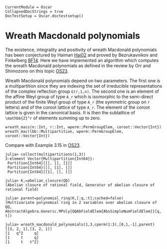 ```@meta
CurrentModule = Oscar
CollapsedDocStrings = true
DocTestSetup = Oscar.doctestsetup()
```

# Wreath Macdonald polynomials

The existence, integrality and positivity of wreath Macdonald polynomials
 has been conjectured by Haiman [Hai02](@cite) and proved by Bezrukavnikov
 and Finkelberg [BF14](@cite). Here we have implemented an algorithm which
 computes the wreath Macdonald polynomials as defined in the review by
 Orr and Shimozono on this topic [OS23](@cite).

Wreath Macdonald polynomials depend on two parameters. The first one is
 a multipartition since they are indexing the set of irreducible representations of
 the complex reflection group ``G(r,1,n)``. The second one is an element
 of the affine Weyl group of type ``A_r`` which is isomorphic to the semi-direct
 product of the finite Weyl group of type ``A_r`` (the symmetric group on ``r`` letters)
 and of the coroot lattice of type ``A_r``. The element of the coroot lattice is
 given in the canonical basis. It is then the sublattice of ``\mathbb{Z}^r`` of elements summing
 up to zero.

```@docs
wreath_macs(n::Int, r::Int, wperm::PermGroupElem, coroot::Vector{Int})
wreath_mac(lbb::Multipartition, wperm::PermGroupElem, coroot::Vector{Int})
```

Compare with Example 3.15 in [OS23](@cite).

```jldoctest
julia> collect(multipartitions(1,3))
3-element Vector{Multipartition{Int64}}:
 Partition{Int64}[[], [], [1]]
 Partition{Int64}[[], [1], []]
 Partition{Int64}[[1], [], []]

julia> K,=abelian_closure(QQ)
(Abelian closure of rational field, Generator of abelian closure of rational field)

julia> parent=polynomial_ring(K,[:q,:t];cached=false)
(Multivariate polynomial ring in 2 variables over abelian closure of QQ, AbstractAlgebra.Generic.MPoly{QQAbFieldElem{AbsSimpleNumFieldElem}}[q, t])

julia> wreath_macdonald_polynomials(1,3,cperm(1:3),[0,1,-1],parent)[[3, 2, 1],[3, 2, 1]]
[1   q^2     q]
[1     t     q]
[1     t   t^2]

```
